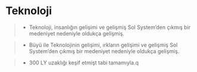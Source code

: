 # Teknoloji

>- Teknoloji, insanlığın gelişimi ve gelişmiş Sol System’den çıkmış bir medeniyet nedeniyle oldukça gelişmiş.

>- Büyü ile Teknolojinin gelişimi, ırkların gelişimi ve gelişmiş Sol System’den çıkmış bir medeniyet nedeniyle oldukça gelişmiş.

>- 300 LY uzaklığı keşif etmişt tabi tamamıyla.q
